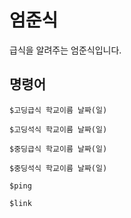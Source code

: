 # 엄준식
급식을 알려주는 엄준식입니다.

## 명령어
```
$고딩급식 학교이름 날짜(일)

$고딩석식 학교이름 날짜(일)

$중딩급식 학교이름 날짜(일)

$중딩석식 학교이름 날짜(일)

$ping

$link
```
